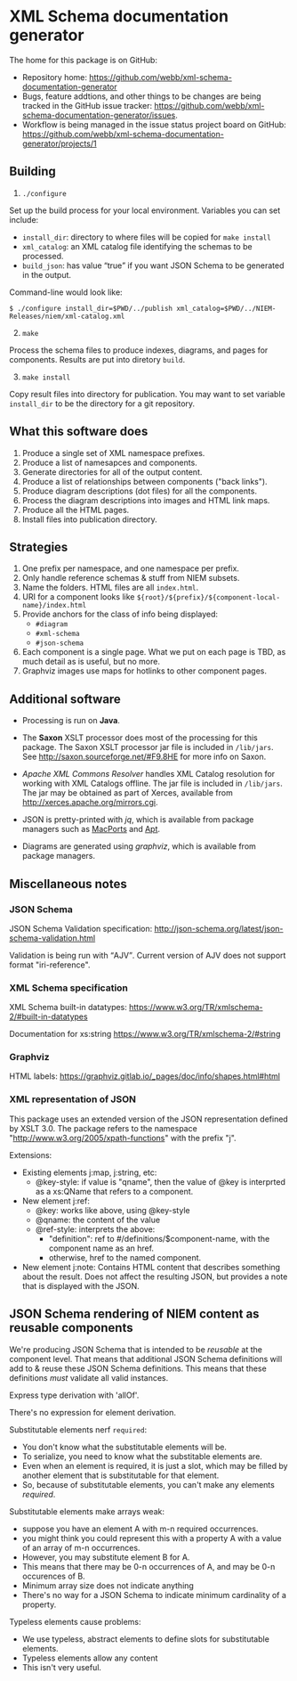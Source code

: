 
# XML Schema documentation generator

The home for this package is on GitHub:
- Repository home: <https://github.com/webb/xml-schema-documentation-generator>
- Bugs, feature addtions, and other things to be changes are being tracked in the GitHub issue tracker: <https://github.com/webb/xml-schema-documentation-generator/issues>.
- Workflow is being managed in the issue status project board on GitHub: <https://github.com/webb/xml-schema-documentation-generator/projects/1>


## Building

1. `./configure`

  Set up the build process for your local environment.  Variables you can set include:
  
  * `install_dir`: directory to where files will be copied for `make install`
  * `xml_catalog`: an XML catalog file identifying the schemas to be processed.
  * `build_json`: has value <q>true</q> if you want JSON Schema to be generated in the output.
  
  Command-line would look like:
  
  ```
  $ ./configure install_dir=$PWD/../publish xml_catalog=$PWD/../NIEM-Releases/niem/xml-catalog.xml
  ```

2. `make`

  Process the schema files to produce indexes, diagrams, and pages for
  components. Results are put into diretory `build`.

3. `make install`

  Copy result files into directory for publication. You may want to set variable
  `install_dir` to be the directory for a git repository.

## What this software does

1. Produce a single set of XML namespace prefixes.
1. Produce a list of namesapces and components.
1. Generate directories for all of the output content.
1. Produce a list of relationships between components ("back links").
1. Produce diagram descriptions (dot files) for all the components.
1. Process the diagram descriptions into images and HTML link maps.
1. Produce all the HTML pages.
1. Install files into publication directory.

## Strategies

1. One prefix per namespace, and one namespace per prefix.
1. Only handle reference schemas & stuff from NIEM subsets.
1. Name the folders. HTML files are all `index.html`.
1. URI for a component looks like `${root}/${prefix}/${component-local-name}/index.html`
1. Provide anchors for the class of info being displayed:
    - `#diagram`
    - `#xml-schema`
    - `#json-schema`
1. Each component is a single page. What we put on each page is TBD, as much detail as is useful, but no more.
1. Graphviz images use maps for hotlinks to other component pages.

## Additional software

- Processing is run on **Java**.

- The **Saxon** XSLT processor does most of the processing for this package. The
  Saxon XSLT processor jar file is included in `/lib/jars`. See
  <http://saxon.sourceforge.net/#F9.8HE> for more info on Saxon.

- *Apache XML Commons Resolver* handles XML Catalog resolution for working with
   XML Catalogs offline. The jar file is included in `/lib/jars`. The jar may be
   obtained as part of Xerces, available from
   <http://xerces.apache.org/mirrors.cgi>.

- JSON is pretty-printed with *jq*, which is available from package
   managers such as [MacPorts](https://www.macports.org) and
   [Apt](https://wiki.debian.org/Apt).

- Diagrams are generated using *graphviz*, which is available from package
  managers.

## Miscellaneous notes

### JSON Schema

JSON Schema Validation specification: <http://json-schema.org/latest/json-schema-validation.html>

Validation is being run with <q>AJV</q>. Current version of AJV does not support
format "iri-reference".

### XML Schema specification

XML Schema built-in datatypes: <https://www.w3.org/TR/xmlschema-2/#built-in-datatypes>

Documentation for xs:string <https://www.w3.org/TR/xmlschema-2/#string>

### Graphviz

HTML labels: <https://graphviz.gitlab.io/_pages/doc/info/shapes.html#html>

### XML representation of JSON

This package uses an extended version of the JSON representation defined by XSLT 3.0. The package refers to the namespace "http://www.w3.org/2005/xpath-functions" with the prefix "j".

Extensions:

* Existing elements j:map, j:string, etc:
  * @key-style: if value is "qname", then the value of @key is interprted as a
    xs:QName that refers to a component.
* New element j:ref:
  * @key: works like above, using @key-style
  * @qname: the content of the value
  * @ref-style: interprets the above:
    - "definition": ref to #/definitions/$component-name, with the component name as an href.
    - otherwise, href to the named component.
* New element j:note: Contains HTML content that describes something about the result. Does not affect the resulting JSON, but provides a note that is displayed with the JSON.

## JSON Schema rendering of NIEM content as reusable components

We're producing JSON Schema that is intended to be *reusable* at the component
level. That means that additional JSON Schema definitions will add to & reuse
these JSON Schema definitions. This means that these definitions *must* validate
all valid instances.

Express type derivation with 'allOf'. 

There's no expression for element derivation.

Substitutable elements nerf `required`:

* You don't know what the substitutable elements will be.
* To serialize, you need to know what the substitable elements are.
* Even when an element is required, it is just a slot, which may be filled by
  another element that is substitutable for that element.
* So, because of substitutable elements, you can't make any elements *required*.

Substitutable elements make arrays weak:

* suppose you have an element A with m-n required occurrences.
* you might think you could represent this with a property A with a value of an
  array of m-n occurrences.
* However, you may substitute element B for A.
* This means that there may be 0-n occurrences of A, and may be 0-n occurences
  of B.
* Minimum array size does not indicate anything
* There's no way for a JSON Schema to indicate minimum cardinality of a
  property.

Typeless elements cause problems:

* We use typeless, abstract elements to define slots for substitutable elements.
* Typeless elements allow any content
* This isn't very useful.

